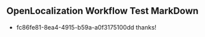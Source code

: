 ## OpenLocalization Workflow Test MarkDown
* fc86fe81-8ea4-4915-b59a-a0f3175100dd thanks!

<!--HONumber=Jul16_HO4-->


